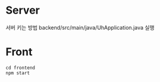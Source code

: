 # Server

서버 키는 방법
backend/src/main/java/UhApplication.java
실행

# Front

```
cd frontend
npm start
```
